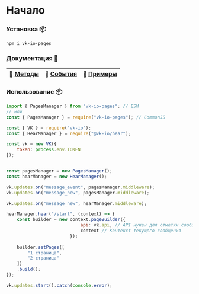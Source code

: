 # Начало
### Установка 📦
`npm i vk-io-pages`

### Документация 📖
| 📖 [Методы](methods.md) | 📡 [События](events.md) | 🤖 [Примеры](examples) |
| ----------------------- | ---------------------- | ---------------------- |

### Использование 📦
```js
import { PagesManager } from "vk-io-pages"; // ESM
// или
const { PagesManager } = require("vk-io-pages"); // CommonJS

const { VK } = require("vk-io");
const { HearManager } = require("@vk-io/hear");

const vk = new VK({
    token: process.env.TOKEN
});


const pagesManager = new PagesManager();
const hearManager = new HearManager();

vk.updates.on("message_event", pagesManager.middleware);
vk.updates.on("message_new", pagesManager.middleware);

vk.updates.on("message_new", hearManager.middleware);

hearManager.hear("/start", (context) => {
	const builder = new context.pageBuilder({
                            api: vk.api, // API нужен для отметки сообщений прочитанными, по желанию можете не передавать.
                            context // Контекст текущего сообщения
                        });
    
    builder.setPages([
        "1 страница",
        "2 страница"
    ])
    .build();
});

vk.updates.start().catch(console.error);
```
